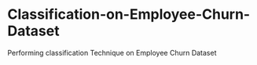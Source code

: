 # Classification-on-Employee-Churn-Dataset
Performing classification Technique on Employee Churn Dataset
